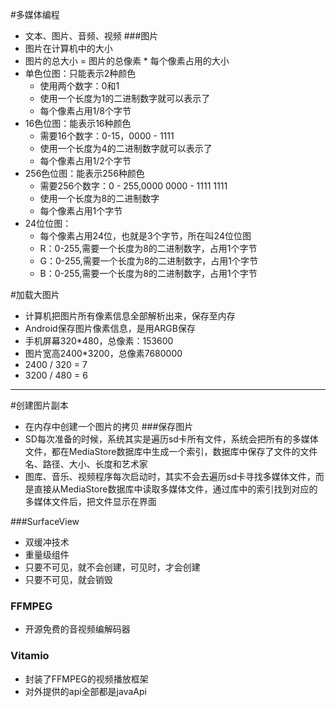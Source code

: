 #多媒体编程
* 文本、图片、音频、视频
###图片
* 图片在计算机中的大小
* 图片的总大小 = 图片的总像素 * 每个像素占用的大小
* 单色位图：只能表示2种颜色
	* 使用两个数字：0和1
	* 使用一个长度为1的二进制数字就可以表示了
	* 每个像素占用1/8个字节
* 16色位图：能表示16种颜色
	* 需要16个数字：0-15，0000 - 1111
	* 使用一个长度为4的二进制数字就可以表示了
	* 每个像素占用1/2个字节
* 256色位图：能表示256种颜色
	* 需要256个数字：0 - 255,0000 0000 - 1111 1111
	* 使用一个长度为8的二进制数字
	* 每个像素占用1个字节
* 24位位图：
	* 每个像素占用24位，也就是3个字节，所在叫24位位图
	* R：0-255,需要一个长度为8的二进制数字，占用1个字节
	* G：0-255,需要一个长度为8的二进制数字，占用1个字节
	* B：0-255,需要一个长度为8的二进制数字，占用1个字节

#加载大图片
* 计算机把图片所有像素信息全部解析出来，保存至内存
* Android保存图片像素信息，是用ARGB保存
* 手机屏幕320*480，总像素：153600
* 图片宽高2400*3200，总像素7680000
* 2400 / 320 = 7
* 3200 / 480 = 6

---
#创建图片副本
* 在内存中创建一个图片的拷贝
###保存图片
* SD每次准备的时候，系统其实是遍历sd卡所有文件，系统会把所有的多媒体文件，都在MediaStore数据库中生成一个索引，数据库中保存了文件的文件名、路径、大小、长度和艺术家
* 图库、音乐、视频程序每次启动时，其实不会去遍历sd卡寻找多媒体文件，而是直接从MediaStore数据库中读取多媒体文件，通过库中的索引找到对应的多媒体文件后，把文件显示在界面

###SurfaceView
* 双缓冲技术
* 重量级组件
* 只要不可见，就不会创建，可见时，才会创建
* 只要不可见，就会销毁
### FFMPEG
* 开源免费的音视频编解码器 
### Vitamio
* 封装了FFMPEG的视频播放框架
* 对外提供的api全部都是javaApi
